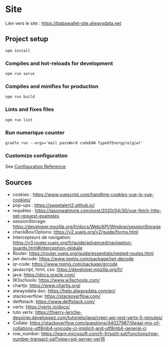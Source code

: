 # Site

Lien vers le site : https://babawallet-site.alwaysdata.net

## Project setup
```
npm install
```

### Compiles and hot-reloads for development
```
npm run serve
```

### Compiles and minifies for production
```
npm run build
```

### Lints and fixes files
```
npm run lint
```

### Run numerique counter
```
gradle run --args='mail passWord codeEAN TypeOfEnergy(e|g|w)'
```

### Customize configuration
See [Configuration Reference](https://cli.vuejs.org/config/).

## Sources 
 *   cookies : https://www.vuescript.com/handling-cookies-vue-js-vue-cookies/
 *   pop-ups : https://sweetalert2.github.io/
 *   requêtes : https://jasonwatmore.com/post/2020/04/30/vue-fetch-http-get-request-examples
 *   sessionStorage: https://developer.mozilla.org/fr/docs/Web/API/Window/sessionStorage
 *   checkBox/Options: https://v2.vuejs.org/v2/guide/forms.html
 *   Intercepteurs de navigation: https://v3.router.vuejs.org/fr/guide/advanced/navigation-guards.html#interception-globale
 *   Router: https://router.vuejs.org/guide/essentials/nested-routes.html
 *   jwt-decode: https://www.npmjs.com/package/jwt-decode
 *   qr-code: https://www.npmjs.com/package/qrcode
 *   javascript, html, css: https://developer.mozilla.org/fr/
 *   java: https://docs.oracle.com/
 *   W3schools: https://www.w3schools.com/
 *   chartjs: https://www.chartjs.org/
 *   alwaysdata doc: https://help.alwaysdata.com/en/
 *   stackoverflow: https://stackoverflow.com/
 *   delftstack: https://www.delftstack.com/
 *   vertx: https://vertx.io/docs/
 *   tuto vertx: https://thierry-leriche-dessirier.developpez.com/tutoriels/java/creer-api-rest-vertx-5-minutes/
 *   Collate: https://stackoverflow.com/questions/44027987/illegal-mix-of-collations-utf8mb4-unicode-ci-implicit-and-utf8mb4-general-ci
 *	 row_number: https://learn.microsoft.com/fr-fr/sql/t-sql/functions/row-number-transact-sql?view=sql-server-ver16

